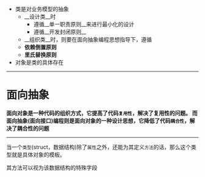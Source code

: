 * 类是对业务模型的抽象
	* __设计类__时
	  * 遵循__单一职责原则__来进行最小化的设计
	  * 遵循__开发封闭原则__
	* __组织类__时，则要在面向抽象编程思想指导下，遵循
	 * __依赖倒置原则__
	 * __里氏替换原则__
* 对象是类的具体存在


---

# 面向抽象
__面向对象是一种代码的组织方式，它提高了代码`复用性`，解决了复用性的问题。
而面向抽象(面向接口)编程则是面向对象的一种设计思想，它降低了代码`耦合性`，解决了耦合性的问题__



---


当一个`类型`(struct，数据结构)除了`属性`之外，还能为其定义`方法`的话，那么这个类型就是具体对象的模板。

其方法可以视为该数据结构的特殊字段